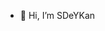 - 👋 Hi, I’m SDeYKan

<!---
SDeYKan/SDeYKan is a ✨ special ✨ repository because its `README.md` (this file) appears on your GitHub profile.
You can click the Preview link to take a look at your changes.
--->
